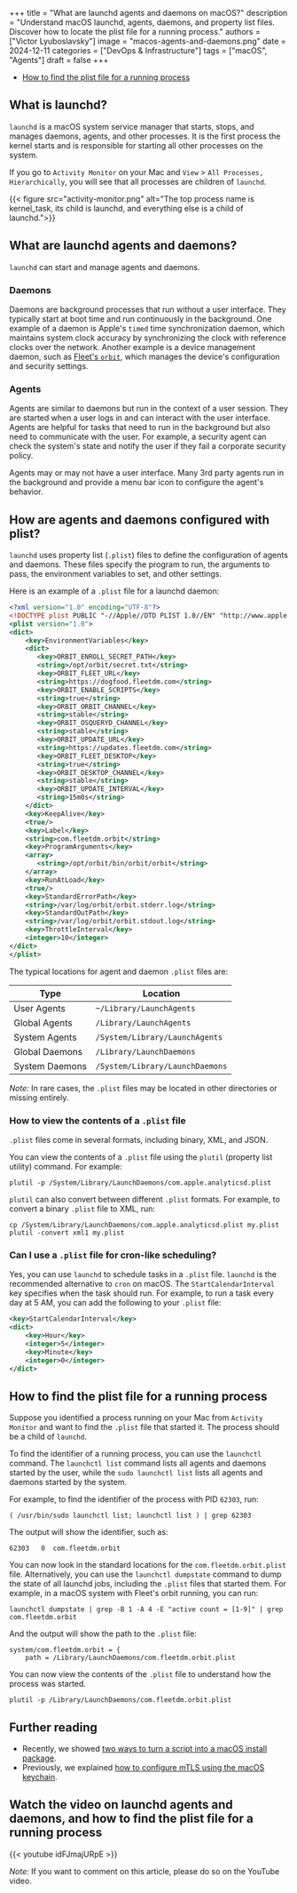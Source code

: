 +++
title = "What are launchd agents and daemons on macOS?"
description = "Understand macOS launchd, agents, daemons, and property list files. Discover how to locate the plist file for a running process."
authors = ["Victor Lyuboslavsky"]
image = "macos-agents-and-daemons.png"
date = 2024-12-11
categories = ["DevOps & Infrastructure"]
tags = ["macOS", "Agents"]
draft = false
+++

- [How to find the plist file for a running process](#how-to-find-the-plist-file-for-a-running-process)

## What is launchd?

`launchd` is a macOS system service manager that starts, stops, and manages daemons, agents, and other processes. It is
the first process the kernel starts and is responsible for starting all other processes on the system.

If you go to `Activity Monitor` on your Mac and `View` > `All Processes, Hierarchically`, you will see that all
processes are children of `launchd`.

{{< figure src="activity-monitor.png" alt="The top process name is kernel_task, its child is launchd, and everything else is a child of launchd.">}}

## What are launchd agents and daemons?

`launchd` can start and manage agents and daemons.

### Daemons

Daemons are background processes that run without a user interface. They typically start at boot time and run
continuously in the background. One example of a daemon is Apple's `timed` time synchronization daemon, which maintains
system clock accuracy by synchronizing the clock with reference clocks over the network. Another example is a device
management daemon, such as [Fleet's `orbit`](https://fleetdm.com/docs/get-started/anatomy#orbit), which manages the
device's configuration and security settings.

### Agents

Agents are similar to daemons but run in the context of a user session. They are started when a user logs in and can
interact with the user interface. Agents are helpful for tasks that need to run in the background but also need to
communicate with the user. For example, a security agent can check the system's state and notify the user if they fail a
corporate security policy.

Agents may or may not have a user interface. Many 3rd party agents run in the background and provide a menu bar icon to
configure the agent's behavior.

## How are agents and daemons configured with plist?

`launchd` uses property list (`.plist`) files to define the configuration of agents and daemons. These files specify the
program to run, the arguments to pass, the environment variables to set, and other settings.

Here is an example of a `.plist` file for a launchd daemon:

```xml
<?xml version="1.0" encoding="UTF-8"?>
<!DOCTYPE plist PUBLIC "-//Apple//DTD PLIST 1.0//EN" "http://www.apple.com/DTDs/PropertyList-1.0.dtd">
<plist version="1.0">
<dict>
    <key>EnvironmentVariables</key>
    <dict>
       <key>ORBIT_ENROLL_SECRET_PATH</key>
       <string>/opt/orbit/secret.txt</string>
       <key>ORBIT_FLEET_URL</key>
       <string>https://dogfood.fleetdm.com</string>
       <key>ORBIT_ENABLE_SCRIPTS</key>
       <string>true</string>
       <key>ORBIT_ORBIT_CHANNEL</key>
       <string>stable</string>
       <key>ORBIT_OSQUERYD_CHANNEL</key>
       <string>stable</string>
       <key>ORBIT_UPDATE_URL</key>
       <string>https://updates.fleetdm.com</string>
       <key>ORBIT_FLEET_DESKTOP</key>
       <string>true</string>
       <key>ORBIT_DESKTOP_CHANNEL</key>
       <string>stable</string>
       <key>ORBIT_UPDATE_INTERVAL</key>
       <string>15m0s</string>
    </dict>
    <key>KeepAlive</key>
    <true/>
    <key>Label</key>
    <string>com.fleetdm.orbit</string>
    <key>ProgramArguments</key>
    <array>
       <string>/opt/orbit/bin/orbit/orbit</string>
    </array>
    <key>RunAtLoad</key>
    <true/>
    <key>StandardErrorPath</key>
    <string>/var/log/orbit/orbit.stderr.log</string>
    <key>StandardOutPath</key>
    <string>/var/log/orbit/orbit.stdout.log</string>
    <key>ThrottleInterval</key>
    <integer>10</integer>
</dict>
</plist>
```

The typical locations for agent and daemon `.plist` files are:

| Type           | Location                        |
| -------------- | ------------------------------- |
| User Agents    | `~/Library/LaunchAgents`        |
| Global Agents  | `/Library/LaunchAgents`         |
| System Agents  | `/System/Library/LaunchAgents`  |
| Global Daemons | `/Library/LaunchDaemons`        |
| System Daemons | `/System/Library/LaunchDaemons` |

_Note:_ In rare cases, the `.plist` files may be located in other directories or missing entirely.

### How to view the contents of a `.plist` file

`.plist` files come in several formats, including binary, XML, and JSON.

You can view the contents of a `.plist` file using the `plutil` (property list utility) command. For example:

```shell
plutil -p /System/Library/LaunchDaemons/com.apple.analyticsd.plist
```

`plutil` can also convert between different `.plist` formats. For example, to convert a binary `.plist` file to XML,
run:

```shell
cp /System/Library/LaunchDaemons/com.apple.analyticsd.plist my.plist
plutil -convert xml1 my.plist
```

### Can I use a `.plist` file for cron-like scheduling?

Yes, you can use `launchd` to schedule tasks in a `.plist` file. `launchd` is the recommended alternative to `cron` on
macOS. The `StartCalendarInterval` key specifies when the task should run. For example, to run a task every day at 5 AM,
you can add the following to your `.plist` file:

```xml
<key>StartCalendarInterval</key>
<dict>
    <key>Hour</key>
    <integer>5</integer>
    <key>Minute</key>
    <integer>0</integer>
</dict>
```

## How to find the plist file for a running process

Suppose you identified a process running on your Mac from `Activity Monitor` and want to find the `.plist` file that
started it. The process should be a child of `launchd`.

To find the identifier of a running process, you can use the `launchctl` command. The `launchctl list` command lists all
agents and daemons started by the user, while the `sudo launchctl list` lists all agents and daemons started by the
system.

For example, to find the identifier of the process with PID `62303`, run:

```shell
( /usr/bin/sudo launchctl list; launchctl list ) | grep 62303
```

The output will show the identifier, such as:

```
62303   0  com.fleetdm.orbit
```

You can now look in the standard locations for the `com.fleetdm.orbit.plist` file. Alternatively, you can use the
`launchctl dumpstate` command to dump the state of all launchd jobs, including the `.plist` files that started them. For
example, in a macOS system with Fleet's orbit running, you can run:

```shell
launchctl dumpstate | grep -B 1 -A 4 -E "active count = [1-9]" | grep com.fleetdm.orbit
```

And the output will show the path to the `.plist` file:

```shell
system/com.fleetdm.orbit = {
    path = /Library/LaunchDaemons/com.fleetdm.orbit.plist
```

You can now view the contents of the `.plist` file to understand how the process was started.

```shell
plutil -p /Library/LaunchDaemons/com.fleetdm.orbit.plist
```

## Further reading

- Recently, we showed [two ways to turn a script into a macOS install package](../script-only-macos-install-package/).
- Previously, we explained [how to configure mTLS using the macOS keychain](../mtls-with-apple-keychain/).

## Watch the video on launchd agents and daemons, and how to find the plist file for a running process

{{< youtube idFJmajURpE >}}

_Note:_ If you want to comment on this article, please do so on the YouTube video.

